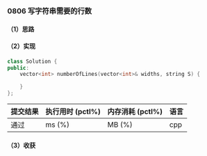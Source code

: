 ### 0806 写字符串需要的行数

#### （1）思路

#### （2）实现

```cpp
class Solution {
public:
    vector<int> numberOfLines(vector<int>& widths, string S) {

    }
};
```

| 提交结果 | 执行用时 (pctl%) | 内存消耗 (pctl%) | 语言 |
|:---------|:-----------------|:-----------------|:-----|
| 通过     |  ms (%)   |  MB (%)  | cpp  |

#### （3）收获
